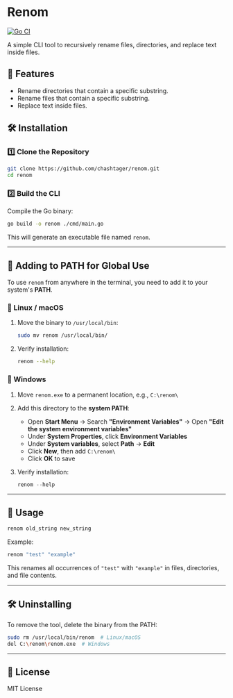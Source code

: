 # Renom

[![Go CI](https://github.com/chashtager/renom/actions/workflows/go-tests.yml/badge.svg)](https://github.com/chashtager/renom/actions)


A simple CLI tool to recursively rename files, directories, and replace text inside files.

## 🚀 Features
- Rename directories that contain a specific substring.
- Rename files that contain a specific substring.
- Replace text inside files.

## 🛠️ Installation

### **1️⃣ Clone the Repository**
```bash
git clone https://github.com/chashtager/renom.git
cd renom
```

### **2️⃣ Build the CLI**
Compile the Go binary:
```bash
go build -o renom ./cmd/main.go
```
This will generate an executable file named `renom`.

---

## 📌 Adding to PATH for Global Use

To use `renom` from anywhere in the terminal, you need to add it to your system's **PATH**.

### **🔹 Linux / macOS**
1. Move the binary to `/usr/local/bin`:
   ```bash
   sudo mv renom /usr/local/bin/
   ```
2. Verify installation:
   ```bash
   renom --help
   ```

### **🔹 Windows**
1. Move `renom.exe` to a permanent location, e.g., `C:\renom\`
2. Add this directory to the **system PATH**:
   - Open **Start Menu** → Search **"Environment Variables"** → Open **"Edit the system environment variables"**
   - Under **System Properties**, click **Environment Variables**
   - Under **System variables**, select **Path** → **Edit**
   - Click **New**, then add `C:\renom\`
   - Click **OK** to save

3. Verify installation:
   ```powershell
   renom --help
   ```

---

## 🏃 Usage
```bash
renom old_string new_string
```
Example:
```bash
renom "test" "example"
```
This renames all occurrences of `"test"` with `"example"` in files, directories, and file contents.

---

## 🛠 Uninstalling
To remove the tool, delete the binary from the PATH:
```bash
sudo rm /usr/local/bin/renom  # Linux/macOS
del C:\renom\renom.exe  # Windows
```

---

## 📝 License
MIT License
